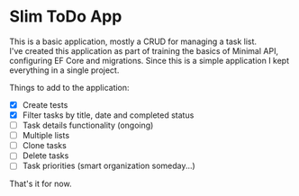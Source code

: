 # Slim ToDo App
This is a basic application, mostly a CRUD for managing a task list.  
I've created this application as part of training the basics of Minimal API, configuring EF Core and migrations.
Since this is a simple application I kept everything in a single project.  

Things to add to the application:

- [x] Create tests
- [x] Filter tasks by title, date and completed status
- [ ] Task details functionality (ongoing)
- [ ] Multiple lists
- [ ] Clone tasks
- [ ] Delete tasks
- [ ] Task priorities (smart organization someday...)

That's it for now.